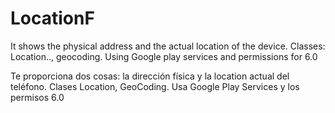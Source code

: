 # LocationF  
It shows the physical address and the actual location of the device. Classes: Location.., geocoding. Using Google play services and permissions for 6.0

Te proporciona dos cosas: la dirección física y la location actual del teléfono. Clases Location, GeoCoding. Usa Google Play Services y los permisos 6.0



